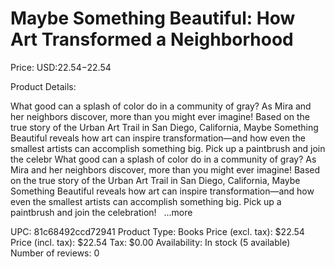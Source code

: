 # Maybe Something Beautiful: How Art Transformed a Neighborhood

Price: USD:$22.54-$22.54

Product Details:

What good can a splash of color do in a community of gray? As Mira and her neighbors discover, more than you might ever imagine! Based on the true story of the Urban Art Trail in San Diego, California, Maybe Something Beautiful reveals how art can inspire transformation—and how even the smallest artists can accomplish something big. Pick up a paintbrush and join the celebr What good can a splash of color do in a community of gray? As Mira and her neighbors discover, more than you might ever imagine! Based on the true story of the Urban Art Trail in San Diego, California, Maybe Something Beautiful reveals how art can inspire transformation—and how even the smallest artists can accomplish something big. Pick up a paintbrush and join the celebration!   ...more

UPC: 81c68492ccd72941
Product Type: Books
Price (excl. tax): $22.54
Price (incl. tax): $22.54
Tax: $0.00
Availability: In stock (5 available)
Number of reviews: 0